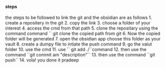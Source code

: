 <h4>steps</h4>
	the steps to be followed to link the git and the obsidian are as follows
		1. create a repositery in the git
		2. copy the link 
		3. choose a folder of your interest
		4. access the cmd from that path
		5. clone the repositary using the command
				command `` git clone the copied path from git
		6. Now the copied folder will be generated
		7. open the obsidian app choose this folder as your vault
		8. create a dumpy file to intiate the push command
		9. go the valut folder 
		10. use the cmd 
		11. use `` git add ./``command
		12. then use the command ``git  commit am "description"`` 
		13. then use the command ``git push``
		14. vola! you done it pradeep

